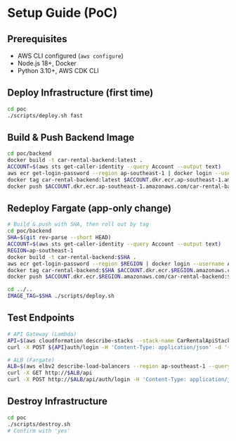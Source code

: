 # Setup Guide (PoC)

## Prerequisites
- AWS CLI configured (`aws configure`)
- Node.js 18+, Docker
- Python 3.10+, AWS CDK CLI

## Deploy Infrastructure (first time)
```bash
cd poc
./scripts/deploy.sh fast
```

## Build & Push Backend Image
```bash
cd poc/backend
docker build -t car-rental-backend:latest .
ACCOUNT=$(aws sts get-caller-identity --query Account --output text)
aws ecr get-login-password --region ap-southeast-1 | docker login --username AWS --password-stdin $ACCOUNT.dkr.ecr.ap-southeast-1.amazonaws.com
docker tag car-rental-backend:latest $ACCOUNT.dkr.ecr.ap-southeast-1.amazonaws.com/car-rental-backend:latest
docker push $ACCOUNT.dkr.ecr.ap-southeast-1.amazonaws.com/car-rental-backend:latest
```

## Redeploy Fargate (app-only change)
```bash
# Build & push with SHA, then roll out by tag
cd poc/backend
SHA=$(git rev-parse --short HEAD)
ACCOUNT=$(aws sts get-caller-identity --query Account --output text)
REGION=ap-southeast-1
docker build -t car-rental-backend:$SHA .
aws ecr get-login-password --region $REGION | docker login --username AWS --password-stdin $ACCOUNT.dkr.ecr.$REGION.amazonaws.com
docker tag car-rental-backend:$SHA $ACCOUNT.dkr.ecr.$REGION.amazonaws.com/car-rental-backend:$SHA
docker push $ACCOUNT.dkr.ecr.$REGION.amazonaws.com/car-rental-backend:$SHA

cd ../..
IMAGE_TAG=$SHA ./scripts/deploy.sh
```

## Test Endpoints
```bash
# API Gateway (Lambda)
API=$(aws cloudformation describe-stacks --stack-name CarRentalApiStack --region ap-southeast-1 --query 'Stacks[0].Outputs[?OutputKey==`ApiGatewayUrl`].OutputValue' --output text)
curl -X POST ${API}auth/login -H 'Content-Type: application/json' -d '{"action":"initiate_auth","phone_number":"+1234567890"}'

# ALB (Fargate)
ALB=$(aws elbv2 describe-load-balancers --region ap-southeast-1 --query 'LoadBalancers[?contains(LoadBalancerName, `CarRen-`)].DNSName' --output text | head -n1)
curl -X GET http://$ALB/api
curl -X POST http://$ALB/api/auth/login -H 'Content-Type: application/json' -d '{"action":"initiate_auth","phone_number":"+1234567890"}'
```

## Destroy Infrastructure
```bash
cd poc
./scripts/destroy.sh
# Confirm with 'yes'
```
